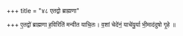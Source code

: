 +++
title = "४८ एतद्वो ब्राह्मणा"

+++
ए॒तद्वो॑ ब्राह्मणा ह॒विरिति॑ मन्वीत याचि॒तः। व॒शां चेदे॑नं॒ याचे॑यु॒र्या भी॒माद॑दुषो गृ॒हे ॥